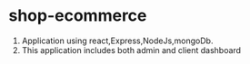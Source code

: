 # shop-ecommerce
1. Application using react,Express,NodeJs,mongoDb.
2. This application includes both admin and client dashboard
